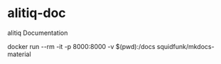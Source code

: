 # alitiq-doc
alitiq Documentation



docker run --rm -it -p 8000:8000 -v $(pwd):/docs squidfunk/mkdocs-material
